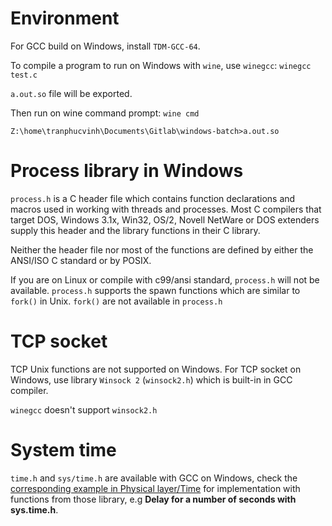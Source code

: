 # Environment

For GCC build on Windows, install ``TDM-GCC-64``.

To compile a program to run on Windows with ``wine``, use ``winegcc``: ``winegcc test.c``

``a.out.so`` file will be exported.

Then run on wine command prompt: ``wine cmd``

```
Z:\home\tranphucvinh\Documents\Gitlab\windows-batch>a.out.so
```

# Process library in Windows

``process.h`` is a C header file which contains function declarations and macros used in working with threads and processes.
Most C compilers that target DOS, Windows 3.1x, Win32, OS/2, Novell NetWare or DOS extenders supply this header and the library functions in their C library. 

Neither the header file nor most of the functions are defined by either the ANSI/ISO C standard or by POSIX.

If you are on Linux or compile with c99/ansi standard, ``process.h`` will not be available. ``process.h`` supports the spawn functions which are similar to ``fork()`` in Unix. ``fork()`` are not available in ``process.h``

# TCP socket

TCP Unix functions are not supported on Windows. For TCP socket on Windows, use library  ``Winsock 2`` (``winsock2.h``) which is built-in in GCC compiler.

``winegcc`` doesn't support ``winsock2.h``

# System time

``time.h`` and ``sys/time.h`` are available with GCC on Windows, check the [corresponding example in Physical layer/Time](https://github.com/TranPhucVinh/C/blob/master/Physical%20layer/Time/Examples.md) for implementation with functions from those library, e.g **Delay for a number of seconds with sys.time.h**.

